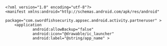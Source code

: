     <?xml version="1.0" encoding="utf-8"?>
    <manifest xmlns:android="http://schemas.android.com/apk/res/android"
        package="com.swordfishsecurity.appsec.android.activity.partneruser" >
        <application
                android:allowBackup="false"
                android:icon="@drawable/ic_launcher"
                android:label="@string/app_name" >